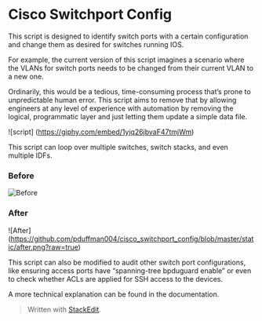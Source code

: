 ﻿

# Cisco Switchport Config

This script is designed to identify switch ports with a certain configuration and change them as desired for switches running IOS.

For example, the current version of this script imagines a scenario where the VLANs for switch ports needs to be changed from their current VLAN to a new one.

Ordinarily, this would be a tedious, time-consuming process that’s prone to unpredictable human error. This script aims to remove that by allowing engineers at any level of experience with automation by removing the logical, programmatic layer and just letting them update a simple data file.

![script]
(https://giphy.com/embed/1yjq26jbvaF47tmjWm)
 
This script can loop over multiple switches, switch stacks, and even multiple IDFs.

### Before
![Before](https://raw.githubusercontent.com/pduffman004/cisco_switchport_config/master/static/before.png)

### After
![After]
(https://github.com/pduffman004/cisco_switchport_config/blob/master/static/after.png?raw=true)

This script can also be modified to audit other switch port configurations, like ensuring access ports have “spanning-tree bpduguard enable” or even to check whether ACLs are applied for SSH access to the devices.

  
A more technical explanation can be found in the documentation.
> Written with [StackEdit](https://stackedit.io/).
